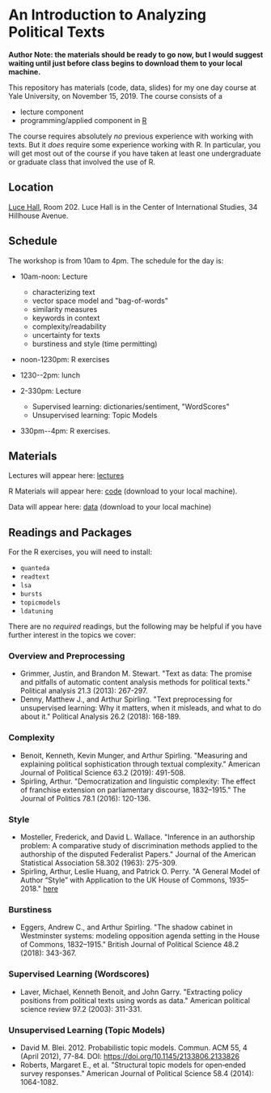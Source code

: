 # An Introduction to Analyzing Political Texts

**Author Note: the materials should be ready to go now, but I would suggest waiting until just before class begins to download them to your local machine.**

This repository has materials (code, data, slides) for my one day course at Yale University, on November 15, 2019. The course consists of a
* lecture component
* programming/applied component in [R](https://www.r-project.org/)

The course requires absolutely *no* previous experience with working with texts.  But it *does* require some experience working with R.  In particular, you will get most out of the course if you have taken at least one undergraduate or graduate class that involved the use of R.


## Location
[Luce Hall](https://conferencesandevents.yale.edu/about-us/venues/luce-hall), Room 202. Luce Hall is in the Center of International Studies, 34 Hillhouse Avenue.

## Schedule
The workshop is from 10am to 4pm.  The schedule for the day is: 
* 10am-noon: Lecture
  * characterizing text
  * vector space model and "bag-of-words"
  * similarity measures
  * keywords in context
  * complexity/readability
  * uncertainty for texts
  * burstiness and style (time permitting)
* noon-1230pm: R exercises

* 1230--2pm: lunch

* 2-330pm: Lecture
  * Supervised learning: dictionaries/sentiment, "WordScores"
  * Unsupervised learning: Topic Models 
* 330pm--4pm: R exercises.

## Materials
Lectures will appear here: [lectures](https://github.com/ArthurSpirling/yale_text_course/tree/master/course_lectures)

R Materials will appear here: [code](https://github.com/ArthurSpirling/yale_text_course/tree/master/R_code)  (download to your local machine). 

Data will appear here: [data](https://github.com/ArthurSpirling/yale_text_course/tree/master/data) (download to your local  machine)

## Readings and Packages
For the R exercises, you will need to install:
* `quanteda`
* `readtext`
* `lsa`
* `bursts`
* `topicmodels`
* `ldatuning`

There are no *required* readings, but the following may be helpful if you have further interest in the topics we cover:

### Overview and Preprocessing
* Grimmer, Justin, and Brandon M. Stewart. "Text as data: The promise and pitfalls of automatic content analysis methods for political texts." Political analysis 21.3 (2013): 267-297.
* Denny, Matthew J., and Arthur Spirling. "Text preprocessing for unsupervised learning: Why it matters, when it misleads, and what to do about it." Political Analysis 26.2 (2018): 168-189.

### Complexity
* Benoit, Kenneth, Kevin Munger, and Arthur Spirling. "Measuring and explaining political sophistication through textual complexity." American Journal of Political Science 63.2 (2019): 491-508.
* Spirling, Arthur. "Democratization and linguistic complexity: The effect of franchise extension on parliamentary discourse, 1832–1915." The Journal of Politics 78.1 (2016): 120-136.

### Style
* Mosteller, Frederick, and David L. Wallace. "Inference in an authorship problem: A comparative study of discrimination methods applied to the authorship of the disputed Federalist Papers." Journal of the American Statistical Association 58.302 (1963): 275-309.
* Spirling, Arthur, Leslie Huang, and Patrick O. Perry. "A General Model of Author “Style” with Application to the UK House of Commons, 1935–2018." [here](https://www.nyu.edu/projects/spirling/documents/VeryBoring.pdf)

### Burstiness
* Eggers, Andrew C., and Arthur Spirling. "The shadow cabinet in Westminster systems: modeling opposition agenda setting in the House of Commons, 1832–1915." British Journal of Political Science 48.2 (2018): 343-367.

### Supervised Learning (Wordscores)
* Laver, Michael, Kenneth Benoit, and John Garry. "Extracting policy positions from political texts using words as data." American political science review 97.2 (2003): 311-331.

### Unsupervised Learning (Topic Models)
* David M. Blei. 2012. Probabilistic topic models. Commun. ACM 55, 4 (April 2012), 77-84. DOI: https://doi.org/10.1145/2133806.2133826
* Roberts, Margaret E., et al. "Structural topic models for open‐ended survey responses." American Journal of Political Science 58.4 (2014): 1064-1082.



